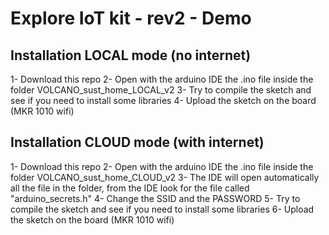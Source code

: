 # Explore IoT kit - rev2 - Demo

## Installation LOCAL mode (no internet)

 1- Download this repo
 2- Open with the arduino IDE the .ino file inside the folder VOLCANO_sust_home_LOCAL_v2
 3- Try to compile the sketch and see if you need to install some libraries
 4- Upload the sketch on the board (MKR 1010 wifi)

## Installation CLOUD mode (with internet)

 1- Download this repo
 2- Open with the arduino IDE the .ino file inside the folder VOLCANO_sust_home_CLOUD_v2
 3- The IDE will open automatically all the file in the folder, from the IDE look for the file called "arduino_secrets.h"
 4- Change the SSID and the PASSWORD
 5- Try to compile the sketch and see if you need to install some libraries
 6- Upload the sketch on the board (MKR 1010 wifi)

